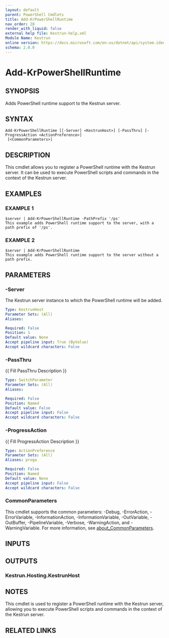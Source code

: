 ```yaml
---
layout: default
parent: PowerShell Cmdlets
title: Add-KrPowerShellRuntime
nav_order: 28
render_with_liquid: false
external help file: Kestrun-help.xml
Module Name: Kestrun
online version: https://docs.microsoft.com/en-us/dotnet/api/system.identitymodel.tokens.jwt.jwtsecuritytoken?view=azure-dotnet
schema: 2.0.0
---
```


# Add-KrPowerShellRuntime

## SYNOPSIS
Adds PowerShell runtime support to the Kestrun server.

## SYNTAX

```
Add-KrPowerShellRuntime [[-Server] <KestrunHost>] [-PassThru] [-ProgressAction <ActionPreference>]
 [<CommonParameters>]
```

## DESCRIPTION
This cmdlet allows you to register a PowerShell runtime with the Kestrun server.
It can be used to execute PowerShell scripts and commands in the context of the Kestrun server.

## EXAMPLES

### EXAMPLE 1
```
$server | Add-KrPowerShellRuntime -PathPrefix '/ps'
This example adds PowerShell runtime support to the server, with a path prefix of '/ps'.
```

### EXAMPLE 2
```
$server | Add-KrPowerShellRuntime
This example adds PowerShell runtime support to the server without a path prefix.
```

## PARAMETERS

### -Server
The Kestrun server instance to which the PowerShell runtime will be added.

```yaml
Type: KestrunHost
Parameter Sets: (All)
Aliases:

Required: False
Position: 1
Default value: None
Accept pipeline input: True (ByValue)
Accept wildcard characters: False
```

### -PassThru
{{ Fill PassThru Description }}

```yaml
Type: SwitchParameter
Parameter Sets: (All)
Aliases:

Required: False
Position: Named
Default value: False
Accept pipeline input: False
Accept wildcard characters: False
```

### -ProgressAction
{{ Fill ProgressAction Description }}

```yaml
Type: ActionPreference
Parameter Sets: (All)
Aliases: proga

Required: False
Position: Named
Default value: None
Accept pipeline input: False
Accept wildcard characters: False
```

### CommonParameters
This cmdlet supports the common parameters: -Debug, -ErrorAction, -ErrorVariable, -InformationAction, -InformationVariable, -OutVariable, -OutBuffer, -PipelineVariable, -Verbose, -WarningAction, and -WarningVariable. For more information, see [about_CommonParameters](http://go.microsoft.com/fwlink/?LinkID=113216).

## INPUTS

## OUTPUTS

### Kestrun.Hosting.KestrunHost
## NOTES
This cmdlet is used to register a PowerShell runtime with the Kestrun server, allowing you to execute PowerShell scripts and commands in the context of the Kestrun server.

## RELATED LINKS
